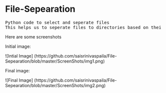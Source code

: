 # File-Sepearation

<pre>
Python code to select and seperate files
This helps us to seperate files to directories based on their extensions.
</pre>

<p>Here are some screenshots</p>

<p>Initial image:</p>
![Intial Image]
(https://github.com/saisrinivaspaila/File-Sepearation/blob/master/ScreenShots/img1.png)

<p>Final image:</p>
![Final Image]
(https://github.com/saisrinivaspaila/File-Sepearation/blob/master/ScreenShots/img2.png)

